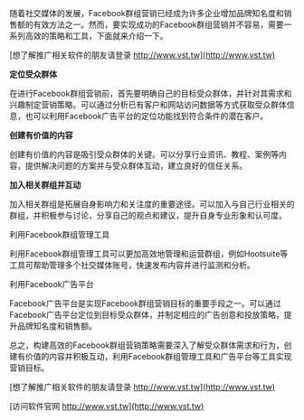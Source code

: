 随着社交媒体的发展，Facebook群组营销已经成为许多企业增加品牌知名度和销售额的有效方法之一。然而，要实现成功的Facebook群组营销并不容易，需要一系列高效的策略和工具，下面就来介绍一下。

[想了解推广相关软件的朋友请登录 http://www.vst.tw](http://www.vst.tw)

**定位受众群体**

在进行Facebook群组营销前，首先要明确自己的目标受众群体，并针对其需求和兴趣制定营销策略。可以通过分析已有客户和网站访问数据等方式获取受众群体信息，也可以利用Facebook广告平台的定位功能找到符合条件的潜在客户。

**创建有价值的内容**

创建有价值的内容是吸引受众群体的关键。可以分享行业资讯、教程、案例等内容，提供解决问题的方案并与受众群体互动，建立良好的信任关系。

**加入相关群组并互动**

加入相关群组是拓展自身影响力和关注度的重要途径。可以加入与自己行业相关的群组，并积极参与讨论，分享自己的观点和建议，提升自身专业形象和认可度。

利用Facebook群组管理工具

利用Facebook群组管理工具可以更加高效地管理和运营群组，例如Hootsuite等工具可帮助管理多个社交媒体账号，快速发布内容并进行监测和分析。

利用Facebook广告平台

Facebook广告平台是实现Facebook群组营销目标的重要手段之一。可以通过Facebook广告平台定位到目标受众群体，并制定相应的广告创意和投放策略，提升品牌知名度和销售额。

总之，构建高效的Facebook群组营销策略需要深入了解受众群体需求和行为，创建有价值的内容并积极互动，利用Facebook群组管理工具和广告平台等工具实现营销目标。

[想了解推广相关软件的朋友请登录 http://www.vst.tw](http://www.vst.tw)


[访问软件官网 http://www.vst.tw](http://www.vst.tw)
